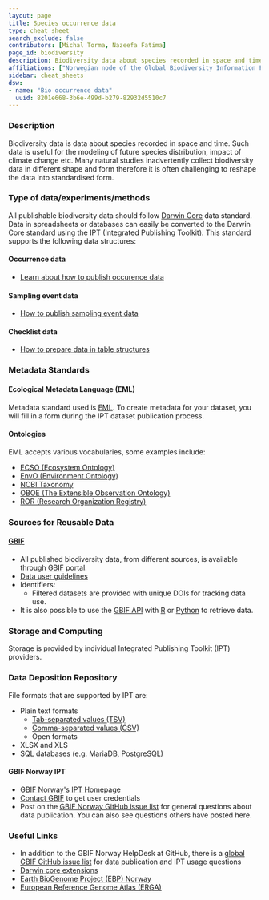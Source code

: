 ```yaml
---
layout: page
title: Species occurrence data
type: cheat_sheet
search_exclude: false
contributors: [Michal Torma, Nazeefa Fatima]
page_id: biodiversity
description: Biodiversity data about species recorded in space and time.
affiliations: ["Norwegian node of the Global Biodiversity Information Facility (GBIF-NO)"]
sidebar: cheat_sheets
dsw:
- name: "Bio occurrence data"
  uuid: 8201e668-3b6e-499d-b279-82932d5510c7
---
```


### Description
Biodiversity data is data about species recorded in space and time. Such data is useful for the modeling of future species distribution, impact of climate change etc. Many natural studies inadvertently collect biodiversity data in different shape and form therefore it is often challenging to reshape the data into standardised form.

### Type of data/experiments/methods
All publishable biodiversity data should follow [Darwin Core](https://dwc.tdwg.org/) data standard. Data in spreadsheets or databases can easily be converted to the Darwin Core standard using the IPT (Integrated Publishing Toolkit).
This standard supports the following data structures:

#### Occurrence data
- [Learn about how to publish occurence data](https://ipt.gbif.org/manual/en/ipt/latest/occurrence-data)

#### Sampling event data
- [How to publish sampling event data](https://ipt.gbif.org/manual/en/ipt/latest/sampling-event-data)

#### Checklist data
- [How to prepare data in table structures](https://ipt.gbif.org/manual/en/ipt/latest/checklist-data)

### Metadata Standards
#### Ecological Metadata Language (EML)
Metadata standard used is [EML](https://eml.ecoinformatics.org/). To create metadata for your dataset, you will fill in a form during the IPT dataset publication process.

#### Ontologies
EML accepts various vocabularies, some examples include:
- [ECSO (Ecosystem Ontology)](https://doi.org/10.25504/FAIRsharing.a4ww64)
- [EnvO (Environment Ontology)](https://doi.org/10.25504/FAIRsharing.azqskx)
- [NCBI Taxonomy](https://doi.org/10.25504/FAIRsharing.fj07xj)
- [OBOE (The Extensible Observation Ontology)](https://doi.org/10.25504/FAIRsharing.5970hq)
- [ROR (Research Organization Registry)](https://doi.org/10.25504/FAIRsharing.1jKfji)

### Sources for Reusable Data
#### [GBIF](https://gbif.org)
- All published biodiversity data, from different sources, is available through [GBIF](https://gbif.org) portal.  
- [Data user guidelines](https://www.gbif.org/terms/data-user)
- Identifiers:
  - Filtered datasets are provided with unique DOIs for tracking data use.
- It is also possible to use the [GBIF API](https://www.gbif.org/developer/summary) with [R](https://cran.r-project.org/web/packages/rgbif/index.html) or [Python](https://www.gbif.org/tool/OlyoYyRbKCSCkMKIi4oIT/pygbif-gbif-python-client) to retrieve data.

### Storage and Computing
Storage is provided by individual Integrated Publishing Toolkit (IPT) providers.

### Data Deposition Repository
File formats that are supported by IPT are:
- Plain text formats
  - [Tab-separated values (TSV)](https://doi.org/10.25504/FAIRsharing.a978c9)
  - [Comma-separated values (CSV)](https://doi.org/10.25504/FAIRsharing.1943d4)
  - Open formats
- XLSX and XLS
- SQL databases (e.g. MariaDB, PostgreSQL)

#### GBIF Norway IPT
- [GBIF Norway's IPT Homepage](https://ipt.gbif.no)
- [Contact GBIF](mailto:helpdesk@gbif.no) to get user credentials
- Post on the [GBIF Norway GitHub issue list](https://github.com/gbif-norway/helpdesk/issues) for general questions about data publication. You can also see questions others have posted here.

### Useful Links
<!--Add a list of relevant external/global tools-->
- In addition to the GBIF Norway HelpDesk at GitHub, there is a [global GBIF GitHub issue list](https://github.com/gbif/ipt/issues?q=) for data publication and IPT usage questions
- [Darwin core extensions](https://rs.gbif.org/extension/)
- [Earth BioGenome Project (EBP) Norway](https://www.ebpnor.org/english/)
- [European Reference Genome Atlas (ERGA)](https://www.erga-biodiversity.eu/)
